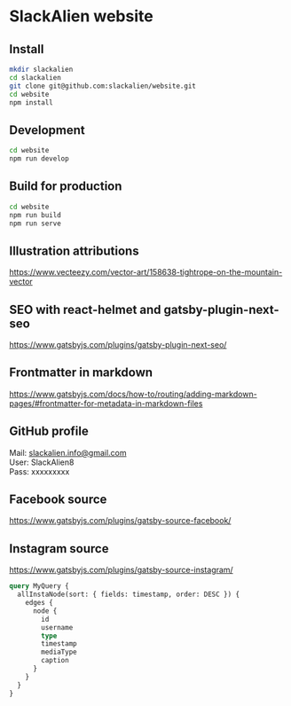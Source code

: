 # SlackAlien website

## Install

```sh
mkdir slackalien
cd slackalien
git clone git@github.com:slackalien/website.git
cd website
npm install
```

## Development

```sh
cd website
npm run develop
```

## Build for production

```sh
cd website
npm run build
npm run serve
```

## Illustration attributions

https://www.vecteezy.com/vector-art/158638-tightrope-on-the-mountain-vector

## SEO with react-helmet and gatsby-plugin-next-seo

https://www.gatsbyjs.com/plugins/gatsby-plugin-next-seo/

## Frontmatter in markdown

https://www.gatsbyjs.com/docs/how-to/routing/adding-markdown-pages/#frontmatter-for-metadata-in-markdown-files

## GitHub profile

Mail: slackalien.info@gmail.com  
User: SlackAlien8  
Pass: xxxxxxxxx

## Facebook source

https://www.gatsbyjs.com/plugins/gatsby-source-facebook/

## Instagram source

https://www.gatsbyjs.com/plugins/gatsby-source-instagram/

```graphql
query MyQuery {
  allInstaNode(sort: { fields: timestamp, order: DESC }) {
    edges {
      node {
        id
        username
        type
        timestamp
        mediaType
        caption
      }
    }
  }
}
```
